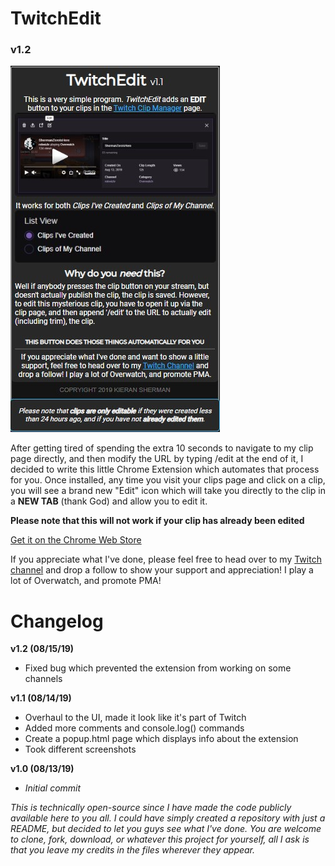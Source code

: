 # TwitchEdit
### v1.2

![TwitchEdit](resources/popup.jpg)

After getting tired of spending the extra 10 seconds to navigate to my clip page directly, and then modify the URL by typing /edit at the end of it, I decided to write this little Chrome Extension which automates that process for you.  Once installed, any time you visit your clips page and click on a clip, you will see a brand new "Edit" icon which will take you directly to the clip in a **NEW TAB** (thank God) and allow you to edit it.

**Please note that this will not work if your clip has already been edited**

[Get it on the Chrome Web Store](https://chrome.google.com/webstore/detail/dechjnpdlchkchhgjnakdifhkdlhloob/publish-accepted?authuser=0&hl=en)

If you appreciate what I've done, please feel free to head over to my [Twitch channel](https://twitch.tv/ShermanZero) and drop a follow to show your support and appreciation!  I play a lot of Overwatch, and promote PMA!

# Changelog

**v1.2 (08/15/19)**
- Fixed bug which prevented the extension from working on some channels

**v1.1 (08/14/19)**
- Overhaul to the UI, made it look like it's part of Twitch
- Added more comments and console.log() commands
- Create a popup.html page which displays info about the extension
- Took different screenshots

**v1.0 (08/13/19)**
- *Initial commit*

*This is technically open-source since I have made the code publicly available here to you all.  I could have simply created a repository with just a README, but decided to let you guys see what I've done.  You are welcome to clone, fork, download, or whatever this project for yourself, all I ask is that you leave my credits in the files wherever they appear.*

